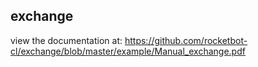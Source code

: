 ## exchange

 view the documentation at: https://github.com/rocketbot-cl/exchange/blob/master/example/Manual_exchange.pdf
